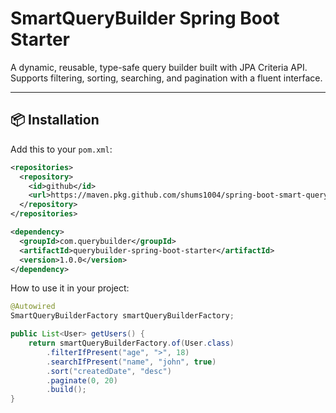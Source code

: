 # SmartQueryBuilder Spring Boot Starter

A dynamic, reusable, type-safe query builder built with JPA Criteria API.  
Supports filtering, sorting, searching, and pagination with a fluent interface.

---

## 📦 Installation

Add this to your `pom.xml`:

```xml
<repositories>
  <repository>
    <id>github</id>
    <url>https://maven.pkg.github.com/shums1004/spring-boot-smart-query-builder</url>
  </repository>
</repositories>

<dependency>
  <groupId>com.querybuilder</groupId>
  <artifactId>querybuilder-spring-boot-starter</artifactId>
  <version>1.0.0</version>
</dependency>
```

How to use it in your project:
```java
@Autowired
SmartQueryBuilderFactory smartQueryBuilderFactory;

public List<User> getUsers() {
    return smartQueryBuilderFactory.of(User.class)
        .filterIfPresent("age", ">", 18)
        .searchIfPresent("name", "john", true)
        .sort("createdDate", "desc")
        .paginate(0, 20)
        .build();
}

